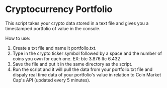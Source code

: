 # Cryptocurrency Portfolio

This script takes your crypto data stored in a text file and gives you a timestamped portfolio of value in the console.

How to use:

1) Create a txt file and name it portfolio.txt.
2) Type in the crypto ticker symbol followed by a space and the number of coins you own for each one.
          EX: btc 3.876
              ltc 6.432
3) Save the file and put it in the same directory as the script.
4) Run the script and it will pull the data from your portfolio.txt file and dispaly real time data of your portfolio's value in relation to Coin Market Cap's API (updated every 5 minutes).
